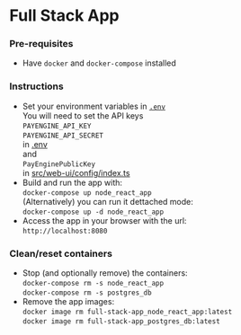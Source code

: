 # Full Stack App


### Pre-requisites

 - Have `docker` and `docker-compose` installed


### Instructions

 - Set your environment variables in [`.env`](./.env)  
   You will need to set the API keys  
   `PAYENGINE_API_KEY`  
   `PAYENGINE_API_SECRET`  
   in [.env](./.env)  
   and  
   `PayEnginePublicKey`  
   in [src/web-ui/config/index.ts](./src/web-ui/config/index.ts)
 - Build and run the app with:  
   `docker-compose up node_react_app`  
   (Alternatively) you can run it dettached mode:  
   `docker-compose up -d node_react_app`
 - Access the app in your browser with the url:  
   `http://localhost:8080`


### Clean/reset containers
 - Stop (and optionally remove) the containers:  
   `docker-compose rm -s node_react_app`  
   `docker-compose rm -s postgres_db`
 - Remove the app images:  
   `docker image rm full-stack-app_node_react_app:latest`  
   `docker image rm full-stack-app_postgres_db:latest`
